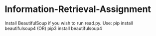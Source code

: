 # Information-Retrieval-Assignment

Install BeautifulSoup if you wish to run read.py.
Use:
  pip install beautifulsoup4
  (OR)
  pip3 install beautifulsoup4
